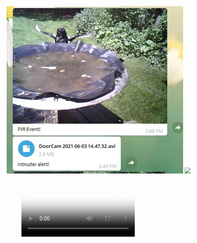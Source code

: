
<img src="./magpie.jpg">
<img src="./DoorCam 2021-06-03 14.47.52.avi">

<figure class="video_container">
  <video controls="true" allowfullscreen="true" poster="./magpie.jpg">
    <source src="./DoorCam 2021-06-03 14.47.52.avi" type="video/avi">
  </video>
</figure>
